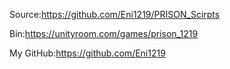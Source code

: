 Source:https://github.com/Eni1219/PRISON_Scirpts

Bin:https://unityroom.com/games/prison_1219

My GitHub:https://github.com/Eni1219

